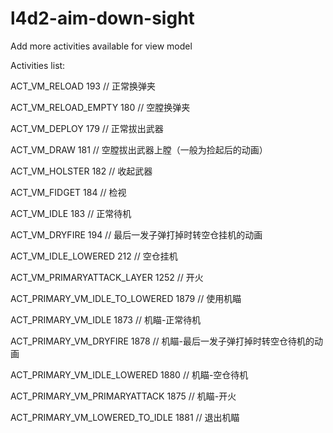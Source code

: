 # l4d2-aim-down-sight

Add more activities available for view model

Activities list:

ACT_VM_RELOAD				193 // 正常换弹夹

ACT_VM_RELOAD_EMPTY			180 // 空膛换弹夹

ACT_VM_DEPLOY				179 // 正常拔出武器

ACT_VM_DRAW					181 // 空膛拔出武器上膛（一般为捡起后的动画）

ACT_VM_HOLSTER				182 // 收起武器

ACT_VM_FIDGET				184 // 检视


ACT_VM_IDLE						183  // 正常待机

ACT_VM_DRYFIRE					194  // 最后一发子弹打掉时转空仓挂机的动画

ACT_VM_IDLE_LOWERED				212  // 空仓挂机

ACT_VM_PRIMARYATTACK_LAYER		1252 // 开火


ACT_PRIMARY_VM_IDLE_TO_LOWERED		1879 // 使用机瞄

ACT_PRIMARY_VM_IDLE					1873 // 机瞄-正常待机

ACT_PRIMARY_VM_DRYFIRE				1878 // 机瞄-最后一发子弹打掉时转空仓待机的动画

ACT_PRIMARY_VM_IDLE_LOWERED			1880 // 机瞄-空仓待机

ACT_PRIMARY_VM_PRIMARYATTACK		1875 // 机瞄-开火

ACT_PRIMARY_VM_LOWERED_TO_IDLE		1881 // 退出机瞄
